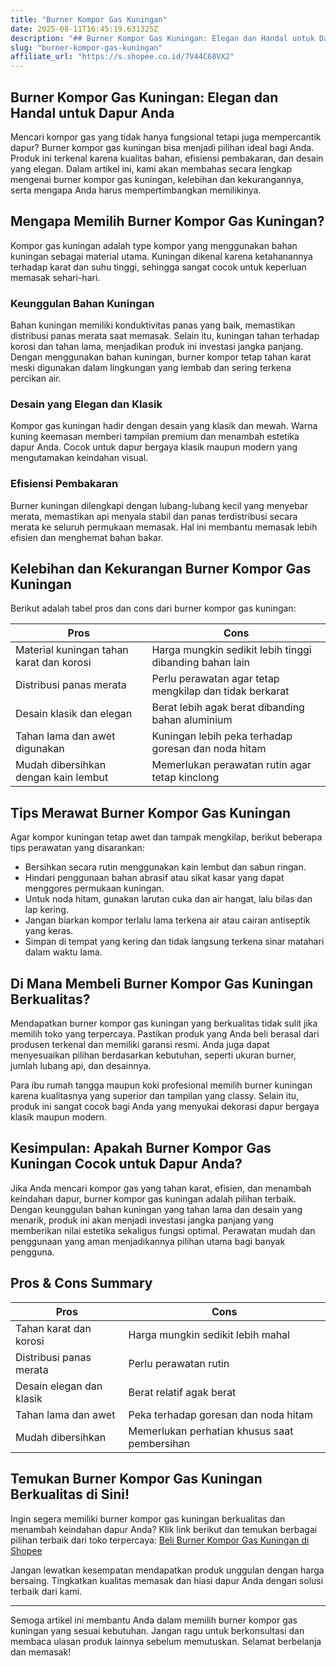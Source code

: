 ```yaml
---
title: "Burner Kompor Gas Kuningan"
date: 2025-08-11T16:45:19.631325Z
description: "## Burner Kompor Gas Kuningan: Elegan dan Handal untuk Dapur Anda..."
slug: "burner-kompor-gas-kuningan"
affiliate_url: "https://s.shopee.co.id/7V44C68VX2"
---
```

## Burner Kompor Gas Kuningan: Elegan dan Handal untuk Dapur Anda

Mencari kompor gas yang tidak hanya fungsional tetapi juga mempercantik dapur? Burner kompor gas kuningan bisa menjadi pilihan ideal bagi Anda. Produk ini terkenal karena kualitas bahan, efisiensi pembakaran, dan desain yang elegan. Dalam artikel ini, kami akan membahas secara lengkap mengenai burner kompor gas kuningan, kelebihan dan kekurangannya, serta mengapa Anda harus mempertimbangkan memilikinya.

## Mengapa Memilih Burner Kompor Gas Kuningan?

Kompor gas kuningan adalah type kompor yang menggunakan bahan kuningan sebagai material utama. Kuningan dikenal karena ketahanannya terhadap karat dan suhu tinggi, sehingga sangat cocok untuk keperluan memasak sehari-hari.

### Keunggulan Bahan Kuningan

Bahan kuningan memiliki konduktivitas panas yang baik, memastikan distribusi panas merata saat memasak. Selain itu, kuningan tahan terhadap korosi dan tahan lama, menjadikan produk ini investasi jangka panjang. Dengan menggunakan bahan kuningan, burner kompor tetap tahan karat meski digunakan dalam lingkungan yang lembab dan sering terkena percikan air.

### Desain yang Elegan dan Klasik

Kompor gas kuningan hadir dengan desain yang klasik dan mewah. Warna kuning keemasan memberi tampilan premium dan menambah estetika dapur Anda. Cocok untuk dapur bergaya klasik maupun modern yang mengutamakan keindahan visual.

### Efisiensi Pembakaran

Burner kuningan dilengkapi dengan lubang-lubang kecil yang menyebar merata, memastikan api menyala stabil dan panas terdistribusi secara merata ke seluruh permukaan memasak. Hal ini membantu memasak lebih efisien dan menghemat bahan bakar.

## Kelebihan dan Kekurangan Burner Kompor Gas Kuningan

Berikut adalah tabel pros dan cons dari burner kompor gas kuningan:

| **Pros** | **Cons** |
|------------|-----------|
| Material kuningan tahan karat dan korosi | Harga mungkin sedikit lebih tinggi dibanding bahan lain |
| Distribusi panas merata | Perlu perawatan agar tetap mengkilap dan tidak berkarat |
| Desain klasik dan elegan | Berat lebih agak berat dibanding bahan aluminium |
| Tahan lama dan awet digunakan | Kuningan lebih peka terhadap goresan dan noda hitam |
| Mudah dibersihkan dengan kain lembut | Memerlukan perawatan rutin agar tetap kinclong |

## Tips Merawat Burner Kompor Gas Kuningan

Agar kompor kuningan tetap awet dan tampak mengkilap, berikut beberapa tips perawatan yang disarankan:

- Bersihkan secara rutin menggunakan kain lembut dan sabun ringan.
- Hindari penggunaan bahan abrasif atau sikat kasar yang dapat menggores permukaan kuningan.
- Untuk noda hitam, gunakan larutan cuka dan air hangat, lalu bilas dan lap kering.
- Jangan biarkan kompor terlalu lama terkena air atau cairan antiseptik yang keras.
- Simpan di tempat yang kering dan tidak langsung terkena sinar matahari dalam waktu lama.

## Di Mana Membeli Burner Kompor Gas Kuningan Berkualitas?

Mendapatkan burner kompor gas kuningan yang berkualitas tidak sulit jika memilih toko yang terpercaya. Pastikan produk yang Anda beli berasal dari produsen terkenal dan memiliki garansi resmi. Anda juga dapat menyesuaikan pilihan berdasarkan kebutuhan, seperti ukuran burner, jumlah lubang api, dan desainnya.

Para ibu rumah tangga maupun koki profesional memilih burner kuningan karena kualitasnya yang superior dan tampilan yang classy. Selain itu, produk ini sangat cocok bagi Anda yang menyukai dekorasi dapur bergaya klasik maupun modern.

## Kesimpulan: Apakah Burner Kompor Gas Kuningan Cocok untuk Dapur Anda?

Jika Anda mencari kompor gas yang tahan karat, efisien, dan menambah keindahan dapur, burner kompor gas kuningan adalah pilihan terbaik. Dengan keunggulan bahan kuningan yang tahan lama dan desain yang menarik, produk ini akan menjadi investasi jangka panjang yang memberikan nilai estetika sekaligus fungsi optimal. Perawatan mudah dan penggunaan yang aman menjadikannya pilihan utama bagi banyak pengguna.

## Pros & Cons Summary

| **Pros** | **Cons** |
|------------|-----------|
| Tahan karat dan korosi | Harga mungkin sedikit lebih mahal |
| Distribusi panas merata | Perlu perawatan rutin |
| Desain elegan dan klasik | Berat relatif agak berat |
| Tahan lama dan awet | Peka terhadap goresan dan noda hitam |
| Mudah dibersihkan | Memerlukan perhatian khusus saat pembersihan |

## Temukan Burner Kompor Gas Kuningan Berkualitas di Sini!

Ingin segera memiliki burner kompor gas kuningan berkualitas dan menambah keindahan dapur Anda? Klik link berikut dan temukan berbagai pilihan terbaik dari toko terpercaya: [Beli Burner Kompor Gas Kuningan di Shopee](https://s.shopee.co.id/7V44C68VX2)

Jangan lewatkan kesempatan mendapatkan produk unggulan dengan harga bersaing. Tingkatkan kualitas memasak dan hiasi dapur Anda dengan solusi terbaik dari kami.

---

Semoga artikel ini membantu Anda dalam memilih burner kompor gas kuningan yang sesuai kebutuhan. Jangan ragu untuk berkonsultasi dan membaca ulasan produk lainnya sebelum memutuskan. Selamat berbelanja dan memasak!